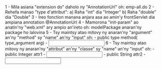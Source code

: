 1 - Mila asiana "extension do" daholo ny "AnnotationUrl"
    oh: emp-all.do
2 - Rehefa manao "type d'attribut":
    a) Raha "int" dia "Integer"
    b) Raha "double" dia "Double"
3 - Ireo fonction manana anjara asa ao amin'y frontServlet dia ampiana annotation @AnnotationUrl
4 - Mamorona "init-param" ao anatin'ny "web.xml" ary ampio an'ireto
    oh: <param-name>modelPackage</param-name>
        <param-value>anaran'ny package ho lalovina</param-value>
5 - Tsy maintsy atao mitovy ny anaran'ny "argument" an'ny "method" sy "name" an'ny "input"
    oh: - public type method( type_argument arg)
        - <input type="text" name="arg">
6 - Tsy maintsy atao mitovy ny anaran'ny "attribut" an'ny "classe" sy "name" an'ny "input"
    oh: - public Integer attr1
        - <input type="number" name="attr1">
        - public String attr2
        - <input type="text" name="attr2">